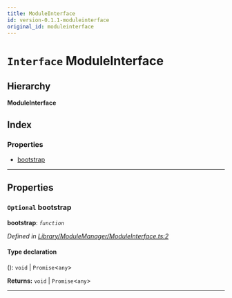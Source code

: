 ```yaml
---
title: ModuleInterface
id: version-0.1.1-moduleinterface
original_id: moduleinterface
---
```


# `Interface` ModuleInterface

## Hierarchy

**ModuleInterface**

## Index

### Properties

* [bootstrap](moduleinterface#bootstrap)

---

## Properties

<a id="bootstrap"></a>

### `Optional` bootstrap

**bootstrap**: *`function`*

*Defined in [Library/ModuleManager/ModuleInterface.ts:2](https://github.com/SpoonX/stix/blob/f075739/src/Library/ModuleManager/ModuleInterface.ts#L2)*

#### Type declaration
():  `void` &#124; `Promise`<`any`>

**Returns:**  `void` &#124; `Promise`<`any`>

___


